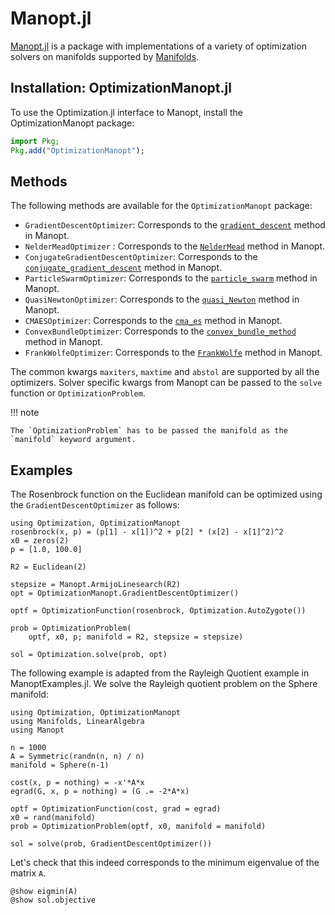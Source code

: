 # Manopt.jl

[Manopt.jl](https://github.com/JuliaManifolds/Manopt.jl) is a package with implementations of a variety of optimization solvers on manifolds supported by
[Manifolds](https://github.com/JuliaManifolds/Manifolds.jl).

## Installation: OptimizationManopt.jl

To use the Optimization.jl interface to Manopt, install the OptimizationManopt package:

```julia
import Pkg;
Pkg.add("OptimizationManopt");
```

## Methods

The following methods are available for the `OptimizationManopt` package:

  - `GradientDescentOptimizer`: Corresponds to the [`gradient_descent`](https://manoptjl.org/stable/solvers/gradient_descent/) method in Manopt. 
  - `NelderMeadOptimizer` : Corresponds to the [`NelderMead`](https://manoptjl.org/stable/solvers/NelderMead/) method in Manopt.
  - `ConjugateGradientDescentOptimizer`: Corresponds to the [`conjugate_gradient_descent`](https://manoptjl.org/stable/solvers/conjugate_gradient_descent/) method in Manopt.
  - `ParticleSwarmOptimizer`: Corresponds to the [`particle_swarm`](https://manoptjl.org/stable/solvers/particle_swarm/) method in Manopt.
  - `QuasiNewtonOptimizer`: Corresponds to the [`quasi_Newton`](https://manoptjl.org/stable/solvers/quasi_Newton/) method in Manopt.
  - `CMAESOptimizer`: Corresponds to the [`cma_es`](https://manoptjl.org/stable/solvers/cma_es/) method in Manopt.
  - `ConvexBundleOptimizer`: Corresponds to the [`convex_bundle_method`](https://manoptjl.org/stable/solvers/convex_bundle_method/) method in Manopt.
  - `FrankWolfeOptimizer`: Corresponds to the [`FrankWolfe`](https://manoptjl.org/stable/solvers/FrankWolfe/) method in Manopt.
  
The common kwargs `maxiters`, `maxtime` and `abstol` are supported by all the optimizers. Solver specific kwargs from Manopt can be passed to the `solve` 
function or `OptimizationProblem`.

!!! note

    The `OptimizationProblem` has to be passed the manifold as the `manifold` keyword argument.

## Examples

The Rosenbrock function on the Euclidean manifold can be optimized using the `GradientDescentOptimizer` as follows:

```@example Manopt1
using Optimization, OptimizationManopt
rosenbrock(x, p) = (p[1] - x[1])^2 + p[2] * (x[2] - x[1]^2)^2
x0 = zeros(2)
p = [1.0, 100.0]

R2 = Euclidean(2)

stepsize = Manopt.ArmijoLinesearch(R2)
opt = OptimizationManopt.GradientDescentOptimizer()

optf = OptimizationFunction(rosenbrock, Optimization.AutoZygote())

prob = OptimizationProblem(
    optf, x0, p; manifold = R2, stepsize = stepsize)

sol = Optimization.solve(prob, opt)
```

<!-- The Karcher mean problem on the SPD manifold with the Frank-Wolfe algorithm can be solved as follows:

```@example Manopt2
M = SymmetricPositiveDefinite(5)
m = 100
σ = 0.005
q = Matrix{Float64}(I, 5, 5) .+ 2.0
data2 = [exp(M, q, σ * rand(M; vector_at = q)) for i in 1:m]

f(x, p = nothing) = sum(distance(M, x, data2[i])^2 for i in 1:m)
optf = OptimizationFunction(f, Optimization.AutoZygote())
prob = OptimizationProblem(optf, data2[1]; manifold = M, maxiters = 1000)


function closed_form_solution!(M::SymmetricPositiveDefinite, q, L, U, p, X)
    # extract p^1/2 and p^{-1/2}
    (p_sqrt_inv, p_sqrt) = Manifolds.spd_sqrt_and_sqrt_inv(p)
    # Compute D & Q
    e2 = eigen(p_sqrt_inv * X * p_sqrt_inv) # decompose Sk  = QDQ'
    D = Diagonal(1.0 .* (e2.values .< 0))
    Q = e2.vectors

    Uprime = Q' * p_sqrt_inv * U * p_sqrt_inv * Q
    Lprime = Q' * p_sqrt_inv * L * p_sqrt_inv * Q
    P = cholesky(Hermitian(Uprime - Lprime))
    z = P.U' * D * P.U + Lprime
    copyto!(M, q, p_sqrt * Q * z * Q' * p_sqrt)
    return q
end
N = m
U = mean(data2)
L = inv(sum(1/N * inv(matrix) for matrix in data2))

optf = OptimizationFunction(f, Optimization.AutoZygote())
prob = OptimizationProblem(optf, U; manifold = M, maxiters = 1000)

sol = Optimization.solve(prob, opt, sub_problem = (M, q, p, X) -> closed_form_solution!(M, q, L, U, p, X))
```

This example is based on the [example](https://juliamanifolds.github.io/ManoptExamples.jl/stable/examples/Riemannian-mean/) in the Manopt and https://doi.org/10.1007/s10107-022-01840-5. -->

The following example is adapted from the Rayleigh Quotient example in ManoptExamples.jl.
We solve the Rayleigh quotient problem on the Sphere manifold:

```@example Manopt3
using Optimization, OptimizationManopt
using Manifolds, LinearAlgebra
using Manopt

n = 1000
A = Symmetric(randn(n, n) / n)
manifold = Sphere(n-1)

cost(x, p = nothing) = -x'*A*x
egrad(G, x, p = nothing) = (G .= -2*A*x)

optf = OptimizationFunction(cost, grad = egrad)
x0 = rand(manifold)
prob = OptimizationProblem(optf, x0, manifold = manifold)

sol = solve(prob, GradientDescentOptimizer())
```

Let's check that this indeed corresponds to the minimum eigenvalue of the matrix `A`.

```@example Manopt3
@show eigmin(A)
@show sol.objective
```